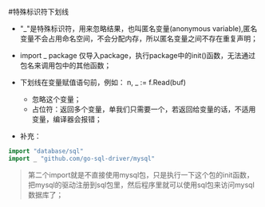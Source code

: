 #特殊标识符下划线


* "_"是特殊标识符，用来忽略结果，也叫匿名变量(anonymous variable),匿名变量不会占用命名空间，不会分配内存，所以匿名变量之间不存在重复声明；

* import _ package     仅导入package，执行package中的init()函数，无法通过包名来调用包中的其他函数；
* 下划线在变量赋值语句前，例如： n, _ := f.Read(buf)
	* 忽略这个变量；
	* 占位符：返回多个变量，单我们只需要一个，若返回给变量的话，不适用变量，编译器会报错；
* 补充：
```go
import "database/sql"
import _ "github.com/go-sql-driver/mysql"
```
> 第二个import就是不直接使用mysql包，只是执行一下这个包的init函数，把mysql的驱动注册到sql包里，然后程序里就可以使用sql包来访问mysql数据库了；

